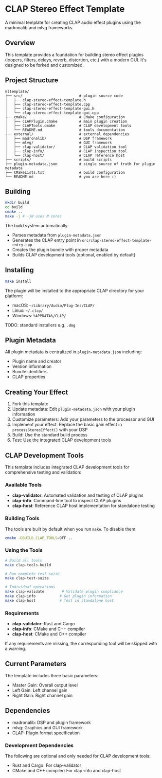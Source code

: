 # CLAP Stereo Effect Template

A minimal template for creating CLAP audio effect plugins using the madronalib and mlvg frameworks.

## Overview

This template provides a foundation for building stereo effect plugins (loopers, filters, delays, reverb, distortion, etc.) with a modern GUI. It's designed to be forked and customized.

## Project Structure

```
mltemplate/
├── src/                          # plugin source code
│   ├── clap-stereo-effect-template.h
│   ├── clap-stereo-effect-template.cpp
│   ├── clap-stereo-effect-template-gui.h
│   └── clap-stereo-effect-template-gui.cpp
├── cmake/                        # CMake configuration
│   ├── CLAPPlugin.cmake          # main plugin creation
│   ├── CLAPTools.cmake           # CLAP development tools
│   └── README.md                 # tools documentation
├── external/                     # external dependencies
│   ├── madronalib/               # DSP framework
│   ├── mlvg/                     # GUI framework
│   ├── clap-validator/           # CLAP validation tool
│   ├── clap-info/                # CLAP inspection tool
│   └── clap-host/                # CLAP reference host
├── scripts/                      # build scripts
├── plugin-metadata.json          # single source of truth for plugin metadata
├── CMakeLists.txt                # build configuration
└── README.md                     # you are here :)
```

## Building

```bash
mkdir build
cd build
cmake ..
make -j # -jN uses N cores
```

The build system automatically:
- Parses metadata from `plugin-metadata.json`
- Generates the CLAP entry point in `src/clap-stereo-effect-template-entry.cpp`
- Creates the plugin bundle with proper metadata
- Builds CLAP development tools (optional, enabled by default)

## Installing

```bash
make install
```

The plugin will be installed to the appropriate CLAP directory for your platform:
- macOS: `~/Library/Audio/Plug-Ins/CLAP/`
- Linux: `~/.clap/`
- Windows: `%APPDATA%/CLAP/`

TODO: standard installers e.g. `.dmg`

## Plugin Metadata

All plugin metadata is centralized in `plugin-metadata.json` including:

- Plugin name and creator
- Version information
- Bundle identifiers
- CLAP properties

## Creating Your Effect

1. Fork this template
2. Update metadata: Edit `plugin-metadata.json` with your plugin information
3. Customize parameters: Add your parameters to the processor and GUI
4. Implement your effect: Replace the basic gain effect in `processStereoEffect()` with your DSP
5. Build: Use the standard build process
5. Test: Use the integrated CLAP development tools

## CLAP Development Tools

This template includes integrated CLAP development tools for comprehensive testing and validation:

### Available Tools

- **clap-validator**: Automated validation and testing of CLAP plugins
- **clap-info**: Command-line tool to inspect CLAP plugins
- **clap-host**: Reference CLAP host implementation for standalone testing

### Building Tools

The tools are built by default when you run `make`. To disable them:

```bash
cmake -DBUILD_CLAP_TOOLS=OFF ..
```

### Using the Tools

```bash
# Build all tools
make clap-tools-build

# Run complete test suite
make clap-test-suite

# Individual operations
make clap-validate        # Validate plugin compliance
make clap-info           # Get plugin information
make clap-host           # Test in standalone host
```

### Requirements

- **clap-validator**: Rust and Cargo
- **clap-info**: CMake and C++ compiler
- **clap-host**: CMake and C++ compiler

If any requirements are missing, the corresponding tool will be skipped with a warning.

## Current Parameters

The template includes three basic parameters:
- Master Gain: Overall output level
- Left Gain: Left channel gain
- Right Gain: Right channel gain

## Dependencies

- madronalib: DSP and plugin framework
- mlvg: Graphics and GUI framework
- CLAP: Plugin format specification

### Development Dependencies

The following are optional and only needed for CLAP development tools:

- Rust and Cargo: For clap-validator
- CMake and C++ compiler: For clap-info and clap-host
